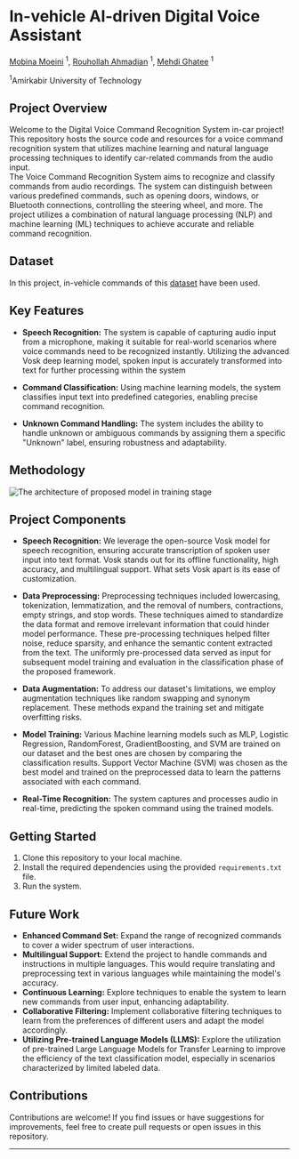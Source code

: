 # In-vehicle AI-driven Digital Voice Assistant
[Mobina Moeini](https://www.linkedin.com/in/mobina-moeini/) <sup>1</sup>, [Rouhollah Ahmadian](https://www.linkedin.com/in/ruhollah-ahmadian) <sup>1</sup>, [Mehdi Ghatee](https://aut.ac.ir/cv/2174/MEHDI-GHATEE?slc_lang=en&&cv=2174&mod=scv) <sup>1</sup>  

<sup>1</sup>Amirkabir University of Technology  

## Project Overview

Welcome to the Digital Voice Command Recognition System in-car project! This repository hosts the source code and resources for a voice command recognition system that utilizes machine learning and natural language processing techniques to identify car-related commands from the audio input.  
The Voice Command Recognition System aims to recognize and classify commands from audio recordings. The system can distinguish between various predefined commands, such as opening doors, windows, or Bluetooth connections, controlling the steering wheel, and more. The project utilizes a combination of natural language processing (NLP) and machine learning (ML) techniques to achieve accurate and reliable command recognition.

## Dataset
In this project, in-vehicle commands of this [dataset](https://github.com/mbnmoeini/digital-voice-assistant-in-car/blob/main/mydataset.csv) have been used.

## Key Features

- **Speech Recognition:** The system is capable of capturing audio input from a microphone, making it suitable for real-world scenarios where voice commands need to be recognized instantly. Utilizing the advanced Vosk deep learning model, spoken input is accurately transformed into text for further processing within the system

- **Command Classification:** Using machine learning models, the system classifies input text into predefined categories, enabling precise command recognition.

- **Unknown Command Handling:** The system includes the ability to handle unknown or ambiguous commands by assigning them a specific "Unknown" label, ensuring robustness and adaptability.

## Methodology
![The architecture of proposed model in training stage](https://uploadkon.ir/uploads/27f411_24framework.jpg)

## Project Components

- **Speech Recognition:** We leverage the open-source Vosk model for speech recognition, ensuring accurate transcription of spoken user input into text format. Vosk stands out for its offline functionality, high accuracy, and multilingual support. What sets Vosk apart is its ease of customization.

- **Data Preprocessing:** Preprocessing techniques included lowercasing, tokenization, lemmatization, and the removal of numbers, contractions, empty strings, and stop words. These techniques aimed to standardize the data format and remove irrelevant information that could hinder model performance. These pre-processing techniques helped filter noise, reduce sparsity, and enhance the semantic content extracted from the text. The uniformly pre-processed data served as input for subsequent model training and evaluation in the classification phase of the proposed framework.

- **Data Augmentation:** To address our dataset's limitations, we employ augmentation techniques like random swapping and synonym replacement. These methods expand the training set and mitigate overfitting risks.
  
- **Model Training:** Various Machine learning models such as MLP, Logistic Regression, RandomForest, GradientBoosting, and SVM are trained on our dataset and the best ones are chosen by comparing the classification results. Support Vector Machine (SVM) was chosen as the best model and trained on the preprocessed data to learn the patterns associated with each command.

- **Real-Time Recognition:** The system captures and processes audio in real-time, predicting the spoken command using the trained models.

## Getting Started

1. Clone this repository to your local machine.
2. Install the required dependencies using the provided `requirements.txt` file.
3. Run the system.

## Future Work

- **Enhanced Command Set:** Expand the range of recognized commands to cover a wider spectrum of user interactions.
- **Multilingual Support:** Extend the project to handle commands and instructions in multiple languages. This would require translating and preprocessing text in various languages while maintaining the model's accuracy.
- **Continuous Learning:** Explore techniques to enable the system to learn new commands from user input, enhancing adaptability.
- **Collaborative Filtering:** Implement collaborative filtering techniques to learn from the preferences of different users and adapt the model accordingly.
- **Utilizing Pre-trained Language Models (LLMS):** Explore the utilization of pre-trained Large Language Models for Transfer Learning to improve the efficiency of the text classification model, especially in scenarios characterized by limited labeled data.


## Contributions

Contributions are welcome! If you find issues or have suggestions for improvements, feel free to create pull requests or open issues in this repository.

---
